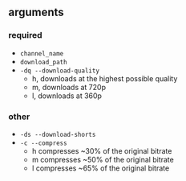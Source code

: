 
## arguments

### required
- `channel_name` 
- `download_path` 
- `-dq --download-quality`
    - h, downloads at the highest possible quality 
    - m, downloads at 720p
    - l, downloads at 360p

### other
- `-ds --download-shorts` 
- `-c --compress` 
    - h compresses ~30% of the original bitrate
    - m compresses ~50% of the original bitrate
    - l compresses ~65% of the original bitrate
